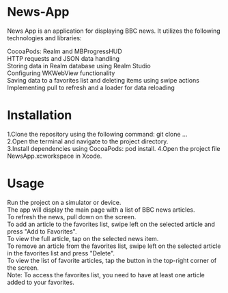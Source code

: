 # News-App
News App is an application for displaying BBC news. It utilizes the following technologies and libraries: <br/>

CocoaPods: Realm and MBProgressHUD <br/>
HTTP requests and JSON data handling <br/>
Storing data in Realm database using Realm Studio <br/>
Configuring WKWebView functionality <br/>
Saving data to a favorites list and deleting items using swipe actions <br/>
Implementing pull to refresh and a loader for data reloading <br/>

# Installation
1.Clone the repository using the following command: git clone ...  
2.Open the terminal and navigate to the project directory.  
3.Install dependencies using CocoaPods: pod install. 
4.Open the project file NewsApp.xcworkspace in Xcode.  

# Usage

Run the project on a simulator or device. <br/>
The app will display the main page with a list of BBC news articles. <br/>
To refresh the news, pull down on the screen. <br/>
To add an article to the favorites list, swipe left on the selected article and press "Add to Favorites". <br/>
To view the full article, tap on the selected news item. <br/>
To remove an article from the favorites list, swipe left on the selected article in the favorites list and press "Delete". <br/>
To view the list of favorite articles, tap the button in the top-right corner of the screen. <br/>
Note: To access the favorites list, you need to have at least one article added to your favorites. <br/>

